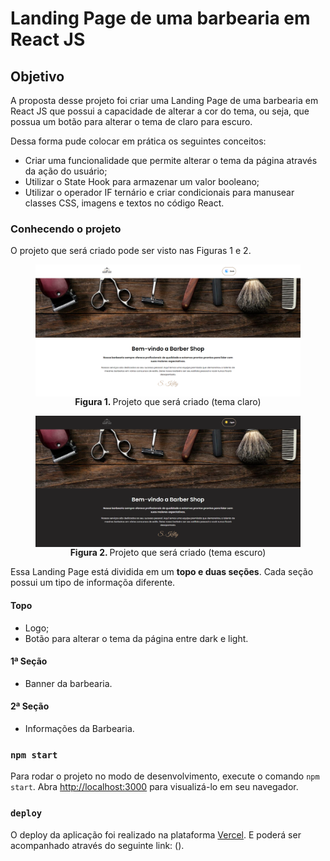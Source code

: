 # Landing Page de uma barbearia em React JS

## Objetivo

A proposta desse projeto foi criar uma Landing Page de uma barbearia em React JS que possui a capacidade de alterar a cor do tema, ou seja, que possua um botão para alterar o tema de claro para escuro.

Dessa forma pude colocar em prática os seguintes conceitos:

- Criar uma funcionalidade que permite alterar o tema da página através da ação do usuário;
- Utilizar o State Hook para armazenar um valor booleano;
- Utilizar o operador IF ternário e criar condicionais para manusear classes CSS, imagens e textos no código React.

### Conhecendo o projeto

O projeto que será criado pode ser visto nas Figuras 1 e 2.

<figure>
  <img align="center" alt="Barbearia light" src="./doc/assets/barbearia-light.png" />
  <figcaption align="center">
    <span style="font-weight:bold">Figura 1.
    </span>
  Projeto que será criado (tema claro)</figcaption>
</figure>

<figure>
   <img align="center" alt="Barbearia dark" src="./doc/assets/barbearia-dark.png" />
  <figcaption align="center">
    <span style="font-weight:bold">Figura 2.
    </span>
  Projeto que será criado (tema escuro)</figcaption>
</figure>

Essa Landing Page está dividida em um **topo e duas seções**. Cada seção possui um tipo de informaçõa diferente.

#### Topo
- Logo;
- Botão para alterar o tema da página entre dark e light.

#### 1ª Seção
- Banner da barbearia.

#### 2ª Seção
- Informações da Barbearia.

### `npm start`

Para rodar o projeto no modo de desenvolvimento, execute o comando `npm start`.
Abra [http://localhost:3000](http://localhost:3000) para visualizá-lo em seu navegador.

### `deploy`

O deploy da aplicação foi realizado na plataforma [Vercel](https://vercel.com/).
E poderá ser acompanhado através do seguinte link: ().